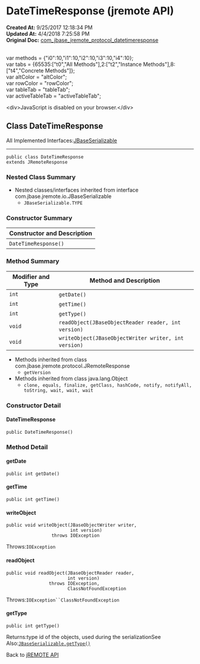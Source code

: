 # DateTimeResponse (jremote API)

**Created At:** 9/25/2017 12:18:34 PM  
**Updated At:** 4/4/2018 7:25:58 PM  
**Original Doc:** [com_jbase_jremote_protocol_datetimeresponse](https://docs.jbase.com/39270-protocol/com_jbase_jremote_protocol_datetimeresponse)  

<!--<br>    try {<br>        if (location.href.indexOf('is-external=true') == -1) {<br>            parent.document.title="DateTimeResponse (jremote   API)";<br>        }<br>    }<br>    catch(err) {<br>    }<br>//--><br>var methods = {"i0":10,"i1":10,"i2":10,"i3":10,"i4":10};<br>var tabs = {65535:["t0","All Methods"],2:["t2","Instance Methods"],8:["t4","Concrete Methods"]};<br>var altColor = "altColor";<br>var rowColor = "rowColor";<br>var tableTab = "tableTab";<br>var activeTableTab = "activeTableTab";&lt;div&gt;JavaScript is disabled on your browser.&lt;/div&gt;


## Class DateTimeResponse

All Implemented Interfaces:[JBaseSerializable](/39250-io/com_jbase_jremote_io_jbaseserializable "interface in com.jbase.jremote.io")
* * *


```
public class DateTimeResponse
extends JRemoteResponse
```

### Nested Class Summary

- Nested classes/interfaces inherited from interface com.jbase.jremote.io.JBaseSerializable
    - `JBaseSerializable.TYPE`






### Constructor Summary


| Constructor and Description<br> |
| --- |
| `DateTimeResponse()` <br> |






### Method Summary


| Modifier and Type<br> | Method and Description<br> |
| --- | --- |
| `int`<br> | `getDate()` <br> |
| `int`<br> | `getTime()` <br> |
| `int`<br> | `getType()` <br> |
| `void`<br> | `readObject(JBaseObjectReader reader, int version)` <br> |
| `void`<br> | `writeObject(JBaseObjectWriter writer, int version)` <br> |


- Methods inherited from class com.jbase.jremote.protocol.JRemoteResponse
    - `getVersion`
- Methods inherited from class java.lang.Object
    - `clone, equals, finalize, getClass, hashCode, notify, notifyAll, toString, wait, wait, wait`

### Constructor Detail

#### DateTimeResponse

```
public DateTimeResponse()
```





### Method Detail

#### getDate

```
public int getDate()
```

#### getTime

```
public int getTime()
```

#### writeObject

```
public void writeObject(JBaseObjectWriter writer,
                        int version)
                 throws IOException
```
Throws:`IOException`
#### readObject

```
public void readObject(JBaseObjectReader reader,
                       int version)
                throws IOException,
                       ClassNotFoundException
```
Throws:`IOException``ClassNotFoundException`
#### getType

```
public int getType()
```
Returns:type id of the objects, used during the serializationSee Also:[`JBaseSerializable.getType()`](/39250-io/com_jbase_jremote_io_jbaseserializable#getType--)



Back to [jREMOTE API](com_jbase_jremote_package-summary)
